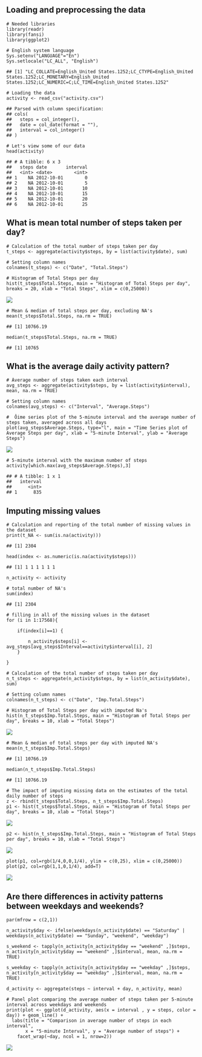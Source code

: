 **Loading and preprocessing the data**
--------------------------------------

    # Needed libraries
    library(readr)
    library(fansi)
    library(ggplot2)

    # English system language
    Sys.setenv("LANGUAGE"="En")
    Sys.setlocale("LC_ALL", "English")

    ## [1] "LC_COLLATE=English_United States.1252;LC_CTYPE=English_United States.1252;LC_MONETARY=English_United States.1252;LC_NUMERIC=C;LC_TIME=English_United States.1252"

    # Loading the data
    activity <- read_csv("activity.csv")

    ## Parsed with column specification:
    ## cols(
    ##   steps = col_integer(),
    ##   date = col_date(format = ""),
    ##   interval = col_integer()
    ## )

    # Let's view some of our data
    head(activity)

    ## # A tibble: 6 x 3
    ##   steps date       interval
    ##   <int> <date>        <int>
    ## 1    NA 2012-10-01        0
    ## 2    NA 2012-10-01        5
    ## 3    NA 2012-10-01       10
    ## 4    NA 2012-10-01       15
    ## 5    NA 2012-10-01       20
    ## 6    NA 2012-10-01       25

**What is mean total number of steps taken per day?**
-----------------------------------------------------

    # Calculation of the total number of steps taken per day
    t_steps <- aggregate(activity$steps, by = list(activity$date), sum)

    # Setting column names
    colnames(t_steps) <- c("Date", "Total.Steps")

    # Histogram of Total Steps per day
    hist(t_steps$Total.Steps, main = "Histogram of Total Steps per day", breaks = 20, xlab = "Total Steps", xlim = c(0,25000))

![](PA1_template_files/figure-markdown_strict/unnamed-chunk-2-1.png)

    # Mean & median of total steps per day, excluding NA's
    mean(t_steps$Total.Steps, na.rm = TRUE)

    ## [1] 10766.19

    median(t_steps$Total.Steps, na.rm = TRUE)

    ## [1] 10765

**What is the average daily activity pattern?**
-----------------------------------------------

    # Áverage number of steps taken each interval
    avg_steps <- aggregate(activity$steps, by = list(activity$interval), mean, na.rm = TRUE)

    # Setting column names
    colnames(avg_steps) <- c("Interval", "Average.Steps")

    #  Ôime series plot of the 5-minute interval and the average number of steps taken, averaged across all days 
    plot(avg_steps$Average.Steps, type="l", main = "Time Series plot of Average Steps per day", xlab = "5-minute Interval", ylab = "Average Steps")

![](PA1_template_files/figure-markdown_strict/unnamed-chunk-3-1.png)

    # 5-minute interval with the maximum number of steps
    activity[which.max(avg_steps$Average.Steps),3]

    ## # A tibble: 1 x 1
    ##   interval
    ##      <int>
    ## 1      835

**Imputing missing values**
---------------------------

    # Calculation and reporting of the total number of missing values in the dataset
    print(t_NA <- sum(is.na(activity)))

    ## [1] 2304

    head(index <- as.numeric(is.na(activity$steps)))

    ## [1] 1 1 1 1 1 1

    n_activity <- activity

    # total number of NA's
    sum(index) 

    ## [1] 2304

    # filling in all of the missing values in the dataset
    for (i in 1:17568){
        
        if(index[i]==1) {
            
            n_activity$steps[i] <- avg_steps[avg_steps$Interval==activity$interval[i], 2]
        }
        
    }

    # Calculation of the total number of steps taken per day
    n_t_steps <- aggregate(n_activity$steps, by = list(n_activity$date), sum)

    # Setting column names
    colnames(n_t_steps) <- c("Date", "Imp.Total.Steps")

    # Histogram of Total Steps per day with imputed Na's
    hist(n_t_steps$Imp.Total.Steps, main = "Histogram of Total Steps per day", breaks = 10, xlab = "Total Steps")

![](PA1_template_files/figure-markdown_strict/unnamed-chunk-4-1.png)

    # Mean & median of total steps per day with imputed NA's
    mean(n_t_steps$Imp.Total.Steps)

    ## [1] 10766.19

    median(n_t_steps$Imp.Total.Steps)

    ## [1] 10766.19

    # The impact of imputing missing data on the estimates of the total daily number of steps
    z <- rbind(t_steps$Total.Steps, n_t_steps$Imp.Total.Steps)
    p1 <- hist(t_steps$Total.Steps, main = "Histogram of Total Steps per day", breaks = 10, xlab = "Total Steps")

![](PA1_template_files/figure-markdown_strict/unnamed-chunk-4-2.png)

    p2 <- hist(n_t_steps$Imp.Total.Steps, main = "Histogram of Total Steps per day", breaks = 10, xlab = "Total Steps")

![](PA1_template_files/figure-markdown_strict/unnamed-chunk-4-3.png)

    plot(p1, col=rgb(1/4,0,0,1/4), ylim = c(0,25), xlim = c(0,25000))  
    plot(p2, col=rgb(1,1,0,1/4), add=T)

![](PA1_template_files/figure-markdown_strict/unnamed-chunk-4-4.png)

**Are there differences in activity patterns between weekdays and weekends?**
-----------------------------------------------------------------------------

    par(mfrow = c(2,1))

    n_activity$day <- ifelse(weekdays(n_activity$date) == "Saturday" | weekdays(n_activity$date) == "Sunday", "weekend", "weekday")

    s_weekend <- tapply(n_activity[n_activity$day == "weekend" ,]$steps, n_activity[n_activity$day == "weekend" ,]$interval, mean, na.rm = TRUE)

    s_weekday <- tapply(n_activity[n_activity$day == "weekday" ,]$steps, n_activity[n_activity$day == "weekday" ,]$interval, mean, na.rm = TRUE)

    d_activity <- aggregate(steps ~ interval + day, n_activity, mean)

    # Panel plot comparing the average number of steps taken per 5-minute interval across weekdays and weekends
    print(plot <- ggplot(d_activity, aes(x = interval , y = steps, color = day)) + geom_line() +
      labs(title = "Comparison in average number of steps in each interval", 
           x = "5-minute Interval", y = "Average number of steps") +
        facet_wrap(~day, ncol = 1, nrow=2))

![](PA1_template_files/figure-markdown_strict/unnamed-chunk-5-1.png)
